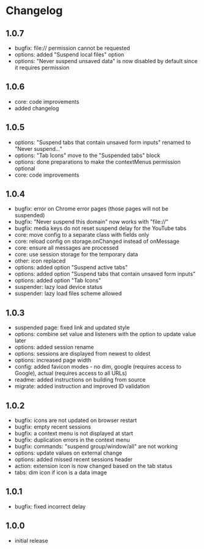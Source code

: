 # Changelog

## 1.0.7

- bugfix: file:// permission cannot be requested
- options: added "Suspend local files" option
- options: "Never suspend unsaved data" is now disabled by default since it requires permission

## 1.0.6

- core: code improvements
- added changelog

## 1.0.5

- options: "Suspend tabs that contain unsaved form inputs" renamed to "Never suspend..."
- options: "Tab Icons" move to the "Suspended tabs" block
- options: done preparations to make the contextMenus permission optional
- core: code improvements

## 1.0.4

- bugfix: error on Chrome error pages (those pages will not be suspended)
- bugfix: "Never suspend this domain" now works with "file://"
- bugfix: media keys do not reset suspend delay for the YouTube tabs
- core: move config to a separate class with fields only
- core: reload config on storage.onChanged instead of onMessage
- core: ensure all messages are processed
- core: use session storage for the temporary data
- other: icon replaced
- options: added option "Suspend active tabs"
- options: added option "Suspend tabs that contain unsaved form inputs"
- options: added option "Tab Icons"
- suspender: lazy load device status
- suspender: lazy load files scheme allowed

## 1.0.3

- suspended page: fixed link and updated style
- options: combine set value and listeners with the option to update value later
- options: added session rename
- options: sessions are displayed from newest to oldest
- options: increased page width
- config: added favicon modes - no dim, google (requires access to Google), actual (requires access to all URLs)
- readme: added instructions on building from source
- migrate: added instruction and improved ID validation

## 1.0.2

- bugfix: icons are not updated on browser restart
- bugfix: empty recent sessions
- bugfix: a context menu is not displayed at start
- bugfix: duplication errors in the context menu
- bugfix: commands: "suspend group/window/all" are not working
- options: update values on external change
- options: added missed recent sessions header
- action: extension icon is now changed based on the tab status
- tabs: dim icon if icon is a data image

## 1.0.1

- bugfix: fixed incorrect delay

## 1.0.0

- initial release